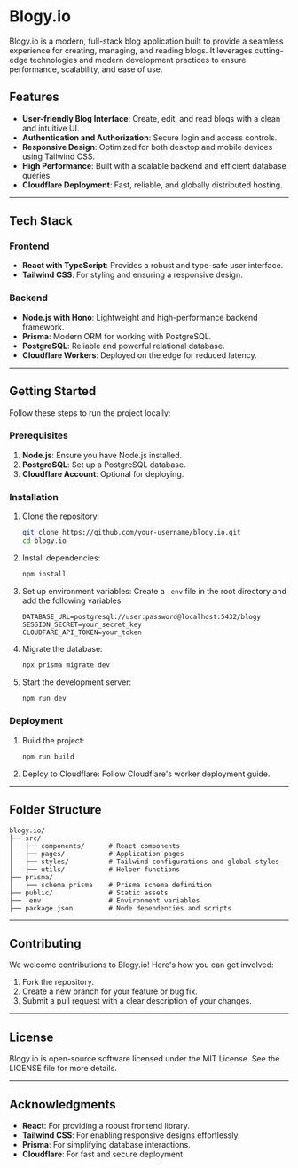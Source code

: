 # Blogy.io

Blogy.io is a modern, full-stack blog application built to provide a seamless experience for creating, managing, and reading blogs. It leverages cutting-edge technologies and modern development practices to ensure performance, scalability, and ease of use.

## Features

- **User-friendly Blog Interface**: Create, edit, and read blogs with a clean and intuitive UI.
- **Authentication and Authorization**: Secure login and access controls.
- **Responsive Design**: Optimized for both desktop and mobile devices using Tailwind CSS.
- **High Performance**: Built with a scalable backend and efficient database queries.
- **Cloudflare Deployment**: Fast, reliable, and globally distributed hosting.

---

## Tech Stack

### Frontend

- **React with TypeScript**: Provides a robust and type-safe user interface.
- **Tailwind CSS**: For styling and ensuring a responsive design.

### Backend

- **Node.js with Hono**: Lightweight and high-performance backend framework.
- **Prisma**: Modern ORM for working with PostgreSQL.
- **PostgreSQL**: Reliable and powerful relational database.
- **Cloudflare Workers**: Deployed on the edge for reduced latency.

---

## Getting Started

Follow these steps to run the project locally:

### Prerequisites

1. **Node.js**: Ensure you have Node.js installed.
2. **PostgreSQL**: Set up a PostgreSQL database.
3. **Cloudflare Account**: Optional for deploying.

### Installation

1. Clone the repository:

   ```bash
   git clone https://github.com/your-username/blogy.io.git
   cd blogy.io
   ```

2. Install dependencies:

   ```bash
   npm install
   ```

3. Set up environment variables:
   Create a `.env` file in the root directory and add the following variables:

   ```env
   DATABASE_URL=postgresql://user:password@localhost:5432/blogy
   SESSION_SECRET=your_secret_key
   CLOUDFARE_API_TOKEN=your_token
   ```

4. Migrate the database:

   ```bash
   npx prisma migrate dev
   ```

5. Start the development server:

   ```bash
   npm run dev
   ```

### Deployment

1. Build the project:

   ```bash
   npm run build
   ```

2. Deploy to Cloudflare:
   Follow Cloudflare's worker deployment guide.

---

## Folder Structure

```
blogy.io/
├── src/
│   ├── components/      # React components
│   ├── pages/           # Application pages
│   ├── styles/          # Tailwind configurations and global styles
│   ├── utils/           # Helper functions
├── prisma/
│   ├── schema.prisma    # Prisma schema definition
├── public/              # Static assets
├── .env                 # Environment variables
├── package.json         # Node dependencies and scripts
```

---

## Contributing

We welcome contributions to Blogy.io! Here's how you can get involved:

1. Fork the repository.
2. Create a new branch for your feature or bug fix.
3. Submit a pull request with a clear description of your changes.

---

## License

Blogy.io is open-source software licensed under the MIT License. See the LICENSE file for more details.

---

## Acknowledgments

- **React**: For providing a robust frontend library.
- **Tailwind CSS**: For enabling responsive designs effortlessly.
- **Prisma**: For simplifying database interactions.
- **Cloudflare**: For fast and secure deployment.




